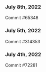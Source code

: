 ### July 8th, 2022

Commit #65348

### July 5th, 2022

Commit #314353


### July 4th, 2022

Commit #72281
